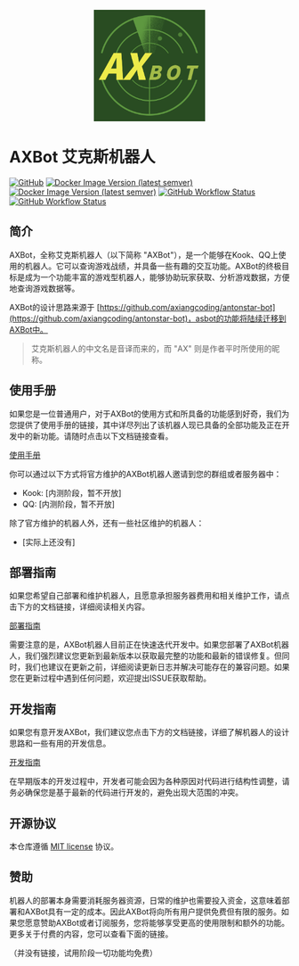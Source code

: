 <p align="center">
 <img src="docs/axbot_logo.png" height="200px" />   
</p>

# AXBot 艾克斯机器人

[![GitHub](https://img.shields.io/github/license/axiangcoding/AXBot?style=for-the-badge)](LICENSE) [![Docker Image Version (latest semver)](https://img.shields.io/docker/v/axiangcoding/axbot-core?label=AXBOT%20CORE&sort=semver&style=for-the-badge)](https://hub.docker.com/r/axiangcoding/axbot-core) [![Docker Image Version (latest semver)](https://img.shields.io/docker/v/axiangcoding/axbot-core?label=AXBOT%20CRAWLER&sort=semver&style=for-the-badge)](https://hub.docker.com/r/axiangcoding/axbot-crawler) [![GitHub Workflow Status](https://img.shields.io/github/actions/workflow/status/axiangcoding/AXBot/build_docker_image.yml?label=BUILD%20DOCKER%20IMAGE&style=for-the-badge)](https://github.com/axiangcoding/AXBot/actions/workflows/build_docker_image.yml) [![GitHub Workflow Status](https://img.shields.io/github/actions/workflow/status/axiangcoding/AXBot/codeql.yml?label=CODEQL&style=for-the-badge)](https://github.com/axiangcoding/AXBot/actions/workflows/codeql.yml)

## 简介

AXBot，全称艾克斯机器人（以下简称 "AXBot"），是一个能够在Kook、QQ上使用的机器人。它可以查询游戏战绩，并具备一些有趣的交互功能。AXBot的终极目标是成为一个功能丰富的游戏型机器人，能够协助玩家获取、分析游戏数据，方便地查询游戏数据等。

AXBot的设计思路来源于 [https://github.com/axiangcoding/antonstar-bot](https://github.com/axiangcoding/antonstar-bot)，asbot的功能将陆续迁移到AXBot中。

> 艾克斯机器人的中文名是音译而来的，而 "AX" 则是作者平时所使用的昵称。

## 使用手册
如果您是一位普通用户，对于AXBot的使用方式和所具备的功能感到好奇，我们为您提供了使用手册的链接，其中详尽列出了该机器人现已具备的全部功能及正在开发中的新功能。请随时点击以下文档链接查看。

[使用手册](docs/user_guide.md)

你可以通过以下方式将官方维护的AXBot机器人邀请到您的群组或者服务器中：

- Kook: [内测阶段，暂不开放]
- QQ: [内测阶段，暂不开放]

除了官方维护的机器人外，还有一些社区维护的机器人：

- [实际上还没有]

## 部署指南

如果您希望自己部署和维护机器人，且愿意承担服务器费用和相关维护工作，请点击下方的文档链接，详细阅读相关内容。

[部署指南](docs/deploy_guide.md)

需要注意的是，AXBot机器人目前正在快速迭代开发中。如果您部署了AXBot机器人，我们强烈建议您更新到最新版本以获取最完整的功能和最新的错误修复。但同时，我们也建议在更新之前，详细阅读更新日志并解决可能存在的兼容问题。如果您在更新过程中遇到任何问题，欢迎提出ISSUE获取帮助。

## 开发指南

如果您有意开发AXBot，我们建议您点击下方的文档链接，详细了解机器人的设计思路和一些有用的开发信息。

[开发指南](docs/develop_guide.md)

在早期版本的开发过程中，开发者可能会因为各种原因对代码进行结构性调整，请务必确保您是基于最新的代码进行开发的，避免出现大范围的冲突。

## 开源协议

本仓库遵循 [MIT license](LICENSE) 协议。

## 赞助

机器人的部署本身需要消耗服务器资源，日常的维护也需要投入资金，这意味着部署和AXBot具有一定的成本。因此AXBot将向所有用户提供免费但有限的服务。如果您愿意赞助AXBot或者订阅服务，您将能够享受更高的使用限制和额外的功能。更多关于付费的内容，您可以查看下面的链接。

（并没有链接，试用阶段一切功能均免费）
